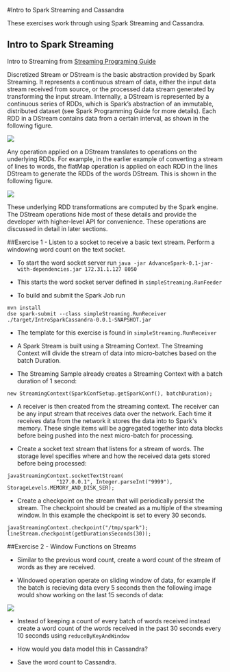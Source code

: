 #Intro to Spark Streaming and Cassandra

These exercises work through using Spark Streaming and Cassandra.

## Intro to Spark Streaming

Intro to Streaming from [Streaming Programing Guide](https://spark.apache.org/docs/1.1.0/streaming-programming-guide.html)

Discretized Stream or DStream is the basic abstraction provided by Spark Streaming. It represents a continuous stream of data, either the input data stream received from source, or the processed data stream generated by transforming the input stream. Internally, a DStream is represented by a continuous series of RDDs, which is Spark’s abstraction of an immutable, distributed dataset (see Spark Programming Guide for more details). Each RDD in a DStream contains data from a certain interval, as shown in the following figure.

![](https://spark.apache.org/docs/1.1.0/img/streaming-dstream.png)

Any operation applied on a DStream translates to operations on the underlying RDDs. For example, in the earlier example of converting a stream of lines to words, the flatMap operation is applied on each RDD in the lines DStream to generate the RDDs of the words DStream. This is shown in the following figure.

![](https://spark.apache.org/docs/1.1.0/img/streaming-dstream-ops.png)

These underlying RDD transformations are computed by the Spark engine. The DStream operations hide most of these details and provide the developer with higher-level API for convenience. These operations are discussed in detail in later sections.

##Exercise 1 - Listen to a socket to receive a basic text stream.  Perform a windowing word count on the text socket.

* To start the word socket server run
`java -jar AdvanceSpark-0.1-jar-with-dependencies.jar 172.31.1.127 8050`

* This starts the word socket server defined in `simpleStreaming.RunFeeder`

* To build and submit the Spark Job run
```
mvn install
dse spark-submit --class simpleStreaming.RunReceiver ./target/IntroSparkCassandra-0.0.1-SNAPSHOT.jar
```

* The template for this exercise is found in `simpleStreaming.RunReceiver`

* A Spark Stream is built using a Streaming Context. The Streaming Context will divide the stream of data into micro-batches based on the batch Duration.  

* The Streaming Sample already creates a Streaming Context with a batch duration of 1 second:
```
new StreamingContext(SparkConfSetup.getSparkConf(), batchDuration);
```

* A receiver is then created from the streaming context.  The receiver can be any input stream that receives data over the network.  Each time it receives data from the network it stores the data into to Spark's memory.  These single items will be aggregated together into data blocks before being pushed into the next micro-batch for processing.

* Create a socket text stream that listens for a stream of words.  The storage level specifies where and how the received data gets stored before being processed:

```
javaStreamingContext.socketTextStream(
                "127.0.0.1", Integer.parseInt("9999"), StorageLevels.MEMORY_AND_DISK_SER);
```

* Create a checkpoint on the stream that will periodically persist the stream.  The checkpoint should be created as a multiple of the streaming window. In this example the checkpoint is set to every 30 seconds.

```
javaStreamingContext.checkpoint("/tmp/spark");
lineStream.checkpoint(getDurationsSeconds(30));
```

##Exercise 2 - Window Functions on Streams

* Similar to the previous word count, create a word count of the stream of words as they are received.  

* Windowed operation operate on sliding window of data, for example if the batch is recieving data every 5 seconds then the following image would show working on the last 15 seconds of data:

![](https://spark.apache.org/docs/latest/img/streaming-dstream-window.png)

* Instead of keeping a count of every batch of words received instead create a word count of the words received in the past 30 seconds every 10 seconds using `reduceByKeyAndWindow`

* How would you data model this in Cassandra?

* Save the word count to Cassandra.